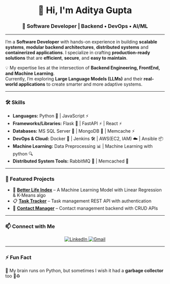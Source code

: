 <h1 align="center">👋 Hi, I'm Aditya Gupta</h1>  

<h3 align="center">
  🚀 Software Developer | Backend • DevOps • AI/ML
</h3>  

---

I’m a **Software Developer** with hands-on experience in building **scalable systems**, **modular backend architectures**, **distributed systems** and **containerized applications**. I specialize in crafting **production-ready solutions** that are **efficient**, **secure**, and **easy to maintain**.

💡 My expertise lies at the intersection of **Backend Engineering, FrontEnd, and Machine Learning**.  
Currently, I’m exploring **Large Language Models (LLMs)** and their **real-world applications** to create smarter and more adaptive systems.  

---

### 🛠️ Skills  

- **Languages:** Python 🐍 | JavaScript ⚡  
- **Frameworks/Libraries:** Flask 🚀 | FastAPI ⚡ | React ⚡
- **Databases:** MS SQL Server 📀 | MongoDB 🍃  | Memcache ⚡
- **DevOps & Cloud:** Docker 🐳 | Jenkins 🛠️ | AWS(EC2, IAM) ☁️ | Ansible 📦 
- **Machine Learning:** Data Preprocessing 📊 | Machine Learning with python 🔍
- **Distributed System Tools:** RabbitMQ 🐇 | Memcached 💾  

---

### 📌 Featured Projects  

- 📝 [**Better Life Index**](https://github.com/Aditya-1998k/Better-Life-Index) – A Machine Learning Model with Linear Regression & K-Means algo  
- 📋 [**Task Tracker**](https://github.com/Aditya-1998k/Task-Tracker) – Task management REST API with authentication  
- 📇 [**Contact Manager**](https://github.com/Aditya-1998k/Contact-Manager) – Contact management backend with CRUD APIs   

---

### 📫 Connect with Me  
<p align="center">
  <a href="https://www.linkedin.com/in/aditya-gupta1998/" target="_blank">
    <img src="https://img.shields.io/badge/LinkedIn-Aditya%20Gupta-blue?logo=linkedin" alt="LinkedIn">
  </a>
  <a href="mailto:aditya98gupta@gmail.com" target="_blank">
    <img src="https://img.shields.io/badge/Gmail-aditya98gupta%40gmail.com-red?logo=gmail" alt="Gmail">
  </a>
</p>  

---

### ⚡ Fun Fact  
🤖 My brain runs on Python, but sometimes I wish it had a **garbage collector** too 🧠♻️  

